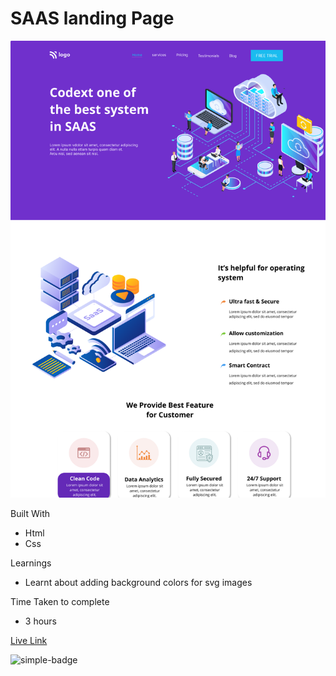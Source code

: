 # SAAS landing Page

![Image](./13-1.png)

Built With
- Html
- Css

Learnings
- Learnt about adding background colors for svg images

Time Taken to complete
- 3 hours

[Live Link](https://sushan-saas-landing-page.netlify.app/)

![simple-badge](https://img.shields.io/badge/HTML-CSS-green)
